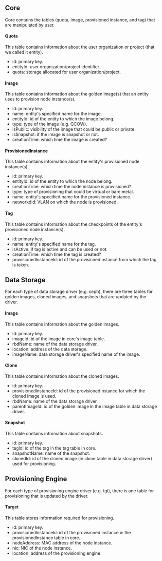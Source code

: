 ## Core
Core contains the tables (quota, image, provisioned instance, and tag) that are manipulated by user. 

#### Quota
This table contains information about the user organization or project (that we called it entity).
* id: primary key.
* entityId: user organization/project identifier. 
* quota: storage allocated for user organization/project. 

#### Image
This table contains information about the golden image(s) that an entity uses to provision node instance(s).
* id: primary key.
* name: entity's specified name for the image. 
* entityId: id of the entity to which the image belong. 
* type: type of the image (e.g. QCOW).
* isPublic: visibility of the image that could be public or private. 
* isSnapshot: if the image is snapshot or not. 
* creationTime: which time the image is created?


#### ProvisionedInstance
This table contains information about the entity's provisioned node instance(s).
* id: primary key.
* entityId: id of the entity to which the node belong. 
* creationTime: which time the node instance is provisioned?
* type: type of provisioning that could be virtual or bare metal. 
* name: entity's specified name for the provisioned instance.
* networkdId: VLAN on which the node is provisioned. 

#### Tag
This table contains information about the checkpoints of the entity's provisioned node instance(s).
* id: primary key.
* name: entity's specified name for the tag. 
* isActive: if tag is active and can be used or not. 
* creationTime: which time the tag is created?
* provisionedInstanceId: id of the provisionedInstance from which the tag is taken. 


## Data Storage
For each type of data storage driver (e.g. ceph), there are three tables for golden images, cloned images, and snapshots that are updated by the driver.

#### Image
This table contains information about the golden images.
* id: primary key.
* imageId: id of the image in core's image table. 
* rbdName: name of the data storage driver. 
* location: address of the data storage. 
* imageName: data storage driver's specified name of the image. 

#### Clone
This table contains information about the cloned images.
* id: primary key.
* provisionedInstanceId: id of the provisionedInstance for which the cloned image is used. 
* rbdName: name of the data storage driver. 
* parentImageId: id of the golden image in the image table in data storage driver. 

#### Snapshot
This table contains information about snapshots.
* id: primary key.
* tagId: id of the tag in the tag table in core. 
* snapshotName: name of the snapshot. 
* clonedId: id of the cloned image (in clone table in data storage driver) used for provisioning.

## Provisioning Engine 
For each type of provisioning engine driver (e.g. tgt), there is one table for provisioning that is updated by the driver.

#### Target
This table stores information required for provisioning. 
* id: primary key.
* provisionedInstanceId: id of the provisioned instance in the provisionedInstance table in core. 
* nodeAddress: MAC address of the node instance. 
* nic: NIC of the node instance. 
* location: address of the provisioning engine. 
